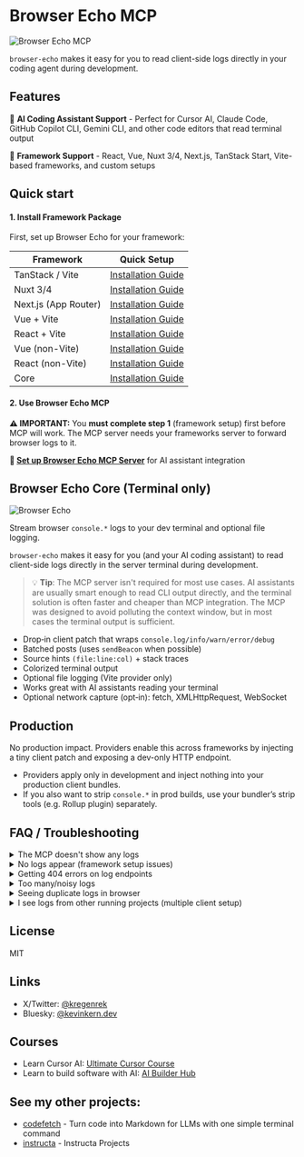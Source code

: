 # Browser Echo MCP

![Browser Echo MCP](public/browser-echo-mcp-banner.png)

`browser-echo` makes it easy for you to read client-side logs directly in your coding agent during development.

## Features

🤖 **AI Coding Assistant Support** - Perfect for Cursor AI, Claude Code, GitHub Copilot CLI, Gemini CLI, and other code editors that read terminal output

🚀 **Framework Support** - React, Vue, Nuxt 3/4, Next.js, TanStack Start, Vite-based frameworks, and custom setups


## Quick start

#### 1. Install Framework Package

First, set up Browser Echo for your framework:

| Framework | Quick Setup |
| --- | --- |
| TanStack / Vite | [Installation Guide](packages/vite/README.md#tanstack-start) |
| Nuxt 3/4 | [Installation Guide](packages/nuxt/README.md) |
| Next.js (App Router) | [Installation Guide](packages/next/README.md) |
| Vue + Vite | [Installation Guide](packages/vite/README.md#vue--vite) |
| React + Vite | [Installation Guide](packages/vite/README.md#react--vite) |
| Vue (non-Vite) | [Installation Guide](packages/vue/README.md) |
| React (non-Vite) | [Installation Guide](packages/react/README.md) |
| Core | [Installation Guide](packages/core/README.md) |

#### 2. Use Browser Echo MCP

**⚠️ IMPORTANT:** You **must complete step 1** (framework setup) first before MCP will work. The MCP server needs your frameworks server to forward browser logs to it.

**📖 [Set up Browser Echo MCP Server](packages/mcp/README.md)** for AI assistant integration

## Browser Echo Core (Terminal only)

![Browser Echo](public/banner.png)

Stream browser `console.*` logs to your dev terminal and optional file logging.

`browser-echo` makes it easy for you (and your AI coding assistant) to read client-side logs directly in the server terminal during development.

> 💡 **Tip**: The MCP server isn't required for most use cases. AI assistants are usually smart enough to read CLI output directly, and the terminal solution is often faster and cheaper than MCP integration. The MCP was designed to avoid polluting the context window, but in most cases the terminal output is sufficient.


- Drop‑in client patch that wraps `console.log/info/warn/error/debug`
- Batched posts (uses `sendBeacon` when possible)
- Source hints `(file:line:col)` + stack traces
- Colorized terminal output
- Optional file logging (Vite provider only)
- Works great with AI assistants reading your terminal
 - Optional network capture (opt‑in): fetch, XMLHttpRequest, WebSocket

## Production

No production impact. Providers enable this across frameworks by injecting a tiny client patch and exposing a dev-only HTTP endpoint.

* Providers apply only in development and inject nothing into your production client bundles.
* If you also want to strip `console.*` in prod builds, use your bundler’s strip tools (e.g. Rollup plugin) separately.

## FAQ / Troubleshooting

<details>
<summary>The MCP doesn't show any logs</summary>

1. **Make sure you have installed framework support** → See [Install Framework Package](#1-install-framework-package) above
2. **Ensure your development server is running** before starting the MCP server
3. **Restart the MCP server** if logs still don't appear:
   - **In Cursor:** Settings → MCP & Integrations → toggle "browser-echo" off and on
   - **In Claude Code:** Type `/mcp` → Choose "browser-echo" → Enter → Hit `2` to reconnect

</details>

<details>
<summary>No logs appear (framework setup issues)</summary>

* **Vite:** Ensure plugin is added and either `index.html` exists or you import the virtual module manually
* **Nuxt:** Confirm the module is in `modules[]` and you're in dev mode
* **Next.js:** Make sure `app/api/client-logs/route.ts` is exported and `<BrowserEchoScript />` is rendered in `<head>`

</details>

<details>
<summary>Getting 404 errors on log endpoints</summary>

* Using a custom `base` or proxy? Keep the route same‑origin and not behind auth
* Nuxt sometimes proxies dev servers; our module registers a Nitro route directly

</details>

<details>
<summary>Too many/noisy logs</summary>

* Limit to `['warn','error']` and use `stackMode: 'condensed'`

</details>

<details>
<summary>Seeing duplicate logs in browser</summary>

* Set `preserveConsole: false` in your configuration

</details>

<details>
<summary>I see logs from other running projects (multiple client setup)</summary>

If you're running multiple MCP servers in different projects and seeing logs from unrelated projects, ensure each project has its own `.browser-echo-mcp.json` file in its root directory:

1. **Check for ancestor config files**: Look for `.browser-echo-mcp.json` files in parent directories (e.g., `~/projects/.browser-echo-mcp.json`). If found, delete them or move them to specific project roots.

2. **Use distinct ports**: Start each MCP server with a unique port:
   ```bash
   # In project A
   browser-echo-mcp --port 5179

   # In project B
   browser-echo-mcp --port 5180
   ```

3. **Verify project isolation**: Ensure each MCP server was started from within its own project directory (not from a shared parent).

4. **Check process CWD**: If using IDE integrations or task runners, make sure each MCP server process has its `CWD` set to the individual project root.

If the issue persists after following these steps, please [open an issue on GitHub](https://github.com/regenrek/vite-browser-logs/issues) with details about your setup.

</details>

## License

MIT


## Links

- X/Twitter: [@kregenrek](https://x.com/kregenrek)
- Bluesky: [@kevinkern.dev](https://bsky.app/profile/kevinkern.dev)

## Courses
- Learn Cursor AI: [Ultimate Cursor Course](https://www.instructa.ai/en/cursor-ai)
- Learn to build software with AI: [AI Builder Hub](https://www.instructa.ai)

## See my other projects:

* [codefetch](https://github.com/regenrek/codefetch) - Turn code into Markdown for LLMs with one simple terminal command
* [instructa](https://github.com/orgs/instructa/repositories) - Instructa Projects

